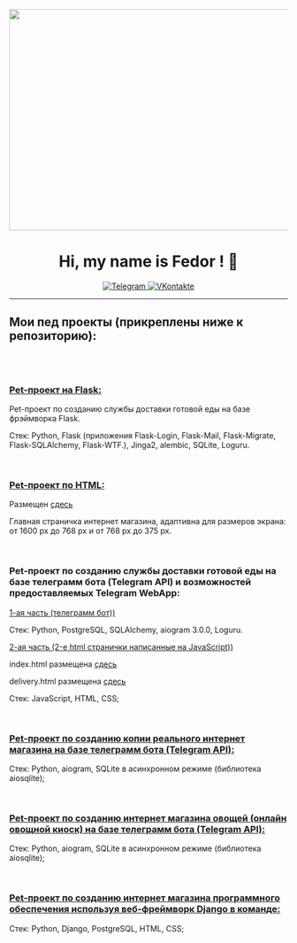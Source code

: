 <div id="header" align="center">
  <img src="https://media.giphy.com/media/1GEATImIxEXVR79Dhk/giphy.gif" width="1500" height="400" />
</div>

<div align="center">
    <h1>Hi, my name is Fedor ! 👋</h1>
</div>

<div align="center">
  
  <a href="https://t.me/Fedor_Sannikov">
    <img src="https://img.shields.io/badge/Telegram-blue?style=for-the-badge&logo=telegram&logoColor=white" alt="Telegram"/>
  </a>
    
  <a href="https://vk.com/id816035028">
    <img src="https://img.shields.io/badge/VKontakte-2787F5?style=for-the-badge&logo=vk&logoColor=white" alt="VKontakte"/>
  </a>
  
</div>

***

## Мои пед проекты (прикреплены ниже к репозиторию):

<br><br>

<h3>
  <a href="https://github.com/FedorSannikov1988/food_delivery_service_Flask">
    Pet-проект на Flask:
  </a>
</h3>
<p>
  Pet-проект по созданию службы доставки готовой еды на базе фрэймворка Flask.
</p>
<p>
  Стек: Python, Flask (приложения Flask-Login, Flask-Mail, Flask-Migrate, Flask-SQLAlchemy, Flask-WTF.), Jinga2, alembic, SQLite, Loguru.
</p>

<br>

<h3>
  <a href="https://github.com/FedorSannikov1988/html_css_main_page_clothing-store">
    Pet-проект по HTML:
  </a>
</h3>

<p>
  Размещен
  <a href="https://fedorsannikov1988.github.io/clothing-store.html">
    сдесь
  </a>
</p>

<p>
  Главная страничка интернет магазина, адаптивна для размеров экрана: от 1600 px до 768 px и от 768 px до 375 px.
</p>

<br>

<h3>
  Pet-проект по созданию службы доставки готовой еды на базе телеграмм бота (Telegram API) и возможностей предоставляемых Telegram WebApp:
</h3>

<p>
  <a href="https://github.com/FedorSannikov1988/delivery_service">
    1-ая часть (телеграмм бот))
  </a>
</p>

<p>
  Стек: Python, PostgreSQL, SQLAlchemy, aiogram 3.0.0, Loguru.
</p>

<p>
  <a href="https://github.com/FedorSannikov1988/FedorSannikov1988.github.io">
    2-ая часть (2-e html странички написанные на JavaScript))
  </a>
</p>

<p>
  index.html pазмещена
  <a href="https://fedorsannikov1988.github.io/index.html">
    сдесь
  </a>
  
  delivery.html pазмещена
  <a href="https://fedorsannikov1988.github.io/delivery.html">
    сдесь
  </a>
</p>
<p>
  Стек: JavaScript, HTML, CSS;
</p>

<br>

<h3>
  <a href="https://github.com/FedorSannikov1988/product_catalog">
    Pet-проект по созданию копии реального интернет магазина на базе телеграмм бота (Telegram API):
  </a>
</h3>
<p>
  Стек: Python, aiogram, SQLite в асинхронном режиме (библиотека aiosqlite);
</p>

<br>

<h3>
  <a href="https://github.com/FedorSannikov1988/telegram_bot">
    Pet-проект по созданию интернет магазина овощей (онлайн овощной киоск) на базе телеграмм бота (Telegram API):
  </a>
</h3>
<p>
  Стек: Python, aiogram, SQLite в асинхронном режиме (библиотека aiosqlite);
</p>

<br>

<h3>
  <a href="https://github.com/FedorSannikov1988/django_group_petproject">
    Pet-проект по созданию интернет магазина программного обеспечения используя веб-фреймворк Django в команде:
  </a>
</h3>
<p>
  Стек: Python, Django, PostgreSQL, HTML, CSS;
</p>
